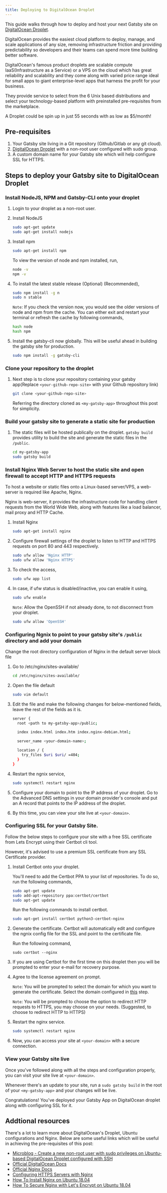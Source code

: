 ```yaml
---
title: Deploying to DigitalOcean Droplet
---
```


This guide walks through how to deploy and host your next Gatsby site on [DigitalOcean Droplet](https://www.digitalocean.com/products/droplets/).

DigitalOcean provides the easiest cloud platform to deploy, manage, and scale applications of any size, removing infrastructure friction and providing predictability so developers and their teams can spend more time building better software.

DigitalOcean's famous product droplets are scalable compute IaaS(Infrastructure as a Service) or a VPS on the cloud which has great reliability and scalability and they come along with varied price range ideal for small apps to giant enterprise-level apps that harness the profit for your business.

They provide service to select from the 6 Unix based distributions and select your technology-based platform with preinstalled pre-requisites from the marketplace.

A Droplet could be spin up in just 55 seconds with as low as \$5/month!

## Pre-requisites

1. Your Gatsby site living in a Git repository (Github/Gitlab or any git cloud).
2. [DigitalOcean Droplet](https://www.digitalocean.com/products/droplets/) with a non-root user configured with sudo group.
3. A custom domain name for your Gatsby site which will help configure SSL for HTTPS.

## Steps to deploy your Gatsby site to DigitalOcean Droplet

### Install NodeJS, NPM and Gatsby-CLI onto your droplet

1. Login to your droplet as a non-root user.

2. Install NodeJS

   ```bash
   sudo apt-get update
   sudo apt-get install nodejs
   ```

3. Install npm

   ```bash
   sudo apt-get install npm
   ```

   To view the version of node and npm installed, run,

   ```bash
   node -v
   npm -v
   ```

4. To install the latest stable release (Optional) (Recommended),

   ```bash
   sudo npm install -g n
   sudo n stable
   ```

   `Note`: If you check the version now, you would see the older versions of node and npm from the cache.
   You can either exit and restart your terminal or refresh the cache by following commands,

   ```bash
   hash node
   hash npm
   ```

5. Install the gatsby-cli now globally. This will be useful ahead in building the gatsby site for production.

   ```bash
   sudo npm install -g gatsby-cli
   ```

### Clone your repository to the droplet

1. Next step is to clone your repository containing your gatsby app(Replace `<your-github-repo-site>` with your Github repository link)

   ```bash
   git clone <your-github-repo-site>
   ```

   Referring the directory cloned as `<my-gatsby-app>` throughout this post for simplicity.

### Build your gatsby site to generate a static site for production

1. The static files will be hosted publically on the droplet. `gatsby build` provides utility to build the site and generate the static files in the `/public`.

   ```bash
   cd my-gatsby-app
   sudo gatsby build
   ```

### Install Nginx Web Server to host the static site and open firewall to accept HTTP and HTTPS requests

To host a website or static files onto a Linux-based server/VPS, a web-server is required like Apache, Nginx.

Nginx is web-server, it provides the infrastructure code for handling client requests from the World Wide Web, along with features like a load balancer, mail proxy and HTTP Cache.

1. Install Nginx

   ```bash
   sudo apt-get install nginx
   ```

2. Configure firewall settings of the droplet to listen to HTTP and HTTPS requests on port 80 and 443 respectively.

   ```bash
   sudo ufw allow 'Nginx HTTP'
   sudo ufw allow 'Nginx HTTPS'
   ```

3. To check the access,

   ```bash
   sudo ufw app list
   ```

4. In case, if ufw status is disabled/inactive, you can enable it using,

   ```bash
   sudo ufw enable
   ```

   `Note`: Allow the OpenSSH if not already done, to not disconnect from your droplet.

   ```bash
   sudo ufw allow 'OpenSSH'
   ```

### Configuring Ngnix to point to your gatsby site's `/public` directory and add your domain

Change the root directory configuration of Nginx in the default server block file

1. Go to /etc/nginx/sites-available/

   ```bash
   cd /etc/nginx/sites-available/
   ```

2. Open the file default

   ```bash
   sudo vim default
   ```

3. Edit the file and make the following changes for below-mentioned fields, leave the rest of the fields as it is.

   ```bash
   server {
     root <path to my-gatsby-app>/public;

     index index.html index.htm index.nginx-debian.html;

     server_name <your-domain-name>;

     location / {
       try_files $uri $uri/ =404;
     }
   }
   ```

4. Restart the ngnix service,

   ```bash
   sudo systemctl restart nginx
   ```

5. Configure your domain to point to the IP address of your droplet. Go to the Advanced DNS settings in your domain provider's console and put an A record that points to the IP address of the droplet.

6. By this time, you can view your site live at `<your-domain>`.

### Configuring SSL for your Gatsby Site.

Follow the below steps to configure your site with a free SSL certificate from Lets Encrypt using their Certbot cli tool.

However, it's advised to use a premium SSL certificate from any SSL Certificate provider.

1. Install Certbot onto your droplet.

   You'll need to add the Certbot PPA to your list of repositories. To do so, run the following commands,

   ```bash
   sudo apt-get update
   sudo add-apt-repository ppa:certbot/certbot
   sudo apt-get update
   ```

   Run the following commands to install certbot.

   ```bash
   sudo apt-get install certbot python3-certbot-nginx
   ```

2. Generate the certificate. Certbot will automatically edit and configure the ngnix config file for the SSL and point to the certificate file.

   Run the following command,

   ```
   sudo certbot --nginx
   ```

3. If you are using Certbot for the first time on this droplet then you will be prompted to enter your e-mail for recovery purpose.

4. Agree to the license agreement on prompt.

   `Note`: You will be prompted to select the domain for which you want to generate the certificate. Select the domain configured in [this](#configuring-ngnix-to-point-to-your-gatsby-site's-`public`-directory-and-add-your-domain) step.

   `Note`: You will be prompted to choose the option to redirect HTTP requests to HTTPS, you may choose on your needs.
   (Suggested, to choose to redirect HTTP to HTTPS)

5. Restart the nginx service.

   ```bash
   sudo systemctl restart nginx
   ```

6. Now, you can access your site at `<your-domain>` with a secure connection.

### View your Gatsby site live

Once you've followed along with all the steps and configuration properly, you can visit your site live at `<your-domain>`.

Whenever there's an update to your site, run a `sudo gatsby build` in the root of your `<my-gatsby-app>` and your changes will be live.

Congratulations! You've deployed your Gatsby App on DigitalOcean droplet along with configuring SSL for it.

## Addtional resources

There's a lot to learn more about DigitalOcean's Droplet, Ubuntu configurations and Nginx. Below are some useful links which will be useful in achieving the pre-requisites of this post:

- [Microblog - Create a new non-root user with sudo privileges on Ubuntu-based DigitalOcean Droplet configured with SSH](https://dev.to/mistryvatsal/microblog-create-a-new-non-root-user-with-sudo-privileges-on-ubuntu-based-digitalocean-droplet-configured-with-ssh-1l3)
- [Official DigitalOcean Docs](https://www.digitalocean.com/docs/)
- [Official Nginx Docs](http://nginx.org/en/docs/)
- [Configuring HTTPS Servers with Nginx](http://nginx.org/en/docs/http/configuring_https_servers.html)
- [How To Install Nginx on Ubuntu 18.04](https://www.digitalocean.com/community/tutorials/how-to-install-nginx-on-ubuntu-18-04)
- [How To Secure Nginx with Let's Encrypt on Ubuntu 18.04](https://www.digitalocean.com/community/tutorials/how-to-secure-nginx-with-let-s-encrypt-on-ubuntu-18-04)
